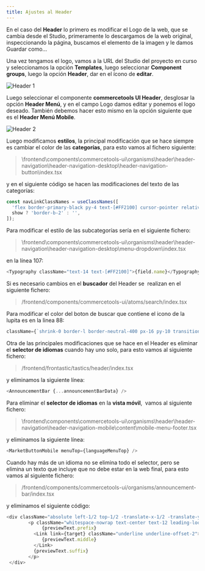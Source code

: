 ```yaml
---
title: Ajustes al Header
---
```


En el caso del **Header** lo primero es modificar el Logo de la web, que se cambia desde el Studio, primeramente lo descargamos de la web original, inspeccionando la página, buscamos el elemento de la imagen y le damos Guardar como...

Una vez tengamos el logo, vamos a la URL del Studio del proyecto en curso y seleccionamos la opción **Templates**, luego seleccionar **Component groups**, luego la opción **Header**, dar en el ícono de **editar**.

<img src="/header/header1.png" alt="Header 1" />

Luego seleccionar el componente **commercetools UI Header**, desglosar la opción **Header Menú**, y en el campo Logo damos editar y ponemos el logo deseado. También debemos hacer esto mismo en la opción siguiente que es el **Header Menú Mobile**.

<img src="/header/header2.png" alt="Header 2" />

Luego modificamos **estilos**, la principal modificación que se hace siempre es cambiar el color de las **categorías**, para esto vamos al fichero siguiente:

> \frontend\components\commercetools-ui\organisms\header\header-navigation\header-navigation-desktop\header-navigation-button\index.tsx

y en el siguiente código se hacen las modificaciones del texto de las categorías:

```ts
const navLinkClassNames = useClassNames([
  'flex border-primary-black py-4 text-[#FF2100] cursor-pointer relative hover:border-b-2',
  show ? 'border-b-2' : '',
]);
```

Para modificar el estilo de las subcategorías sería en el siguiente fichero:

> \frontend\components\commercetools-ui\organisms\header\header-navigation\header-navigation-desktop\menu-dropdown\index.tsx

en la línea 107:

```ts
<Typography className="text-14 text-[#FF2100]">{field.name}</Typography>
```

Si es necesario cambios en el **buscador** del Header se  realizan en el siguiente fichero:

> /frontend/components/commercetools-ui/atoms/search/index.tsx

Para modificar el color del boton de buscar que contiene el icono de la lupita es en la linea 88:

```ts
className={`shrink-0 border-l border-neutral-400 px-16 py-10 transition ${focused ? 'bg-primary-black' : 'bg-white'
```

Otra de las principales modificaciones que se hace en el Header es eliminar el **selector de idiomas** cuando hay uno solo, para esto vamos al siguiente fichero:

> /frontend/frontastic/tastics/header/index.tsx

y eliminamos la siguiente línea:

```ts
<AnnouncementBar {...announcementBarData} />
```

Para eliminar el **selector de idiomas** en la **vista móvil**,  vamos al siguiente fichero:

> \frontend\components\commercetools-ui\organisms\header\header-navigation\header-navigation-mobile\content\mobile-menu-footer.tsx

y eliminamos la siguiente línea:

```ts
<MarketButtonMobile menuTop={languageMenuTop} />
```

Cuando hay más de un idioma no se elimina todo el selector, pero se elimina un texto que incluye que no debe estar en la web final, para esto vamos al siguiente fichero:

> /frontend/components/commercetools-ui/organisms/announcement-bar/index.tsx

y eliminamos el siguiente código:

```ts
<div className="absolute left-1/2 top-1/2 -translate-x-1/2 -translate-y-1/2">
        <p className="whitespace-nowrap text-center text-12 leading-loose text-white">
             {previewText.prefix}
          <Link link={target} className="underline underline-offset-2">
             {previewText.middle}
          </Link>
          {previewText.suffix}
        </p>
 </div>
```
